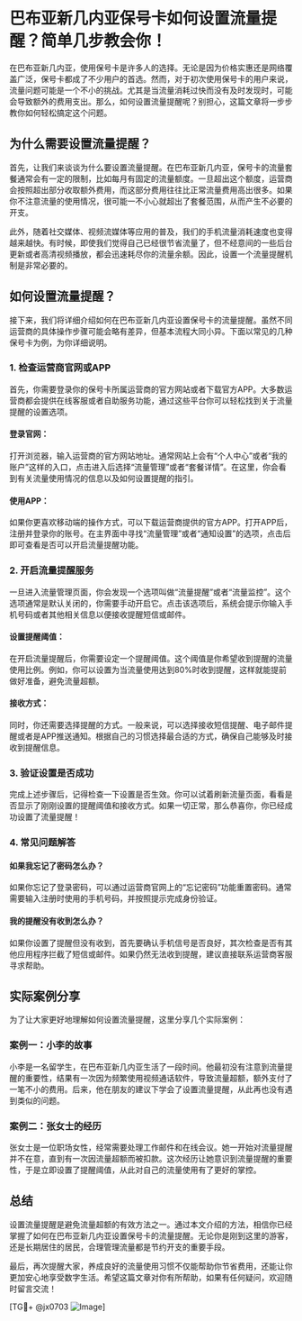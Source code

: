 # 巴布亚新几内亚保号卡如何设置流量提醒？简单几步教会你！

在巴布亚新几内亚，使用保号卡是许多人的选择。无论是因为价格实惠还是网络覆盖广泛，保号卡都成了不少用户的首选。然而，对于初次使用保号卡的用户来说，流量问题可能是一个不小的挑战。尤其是当流量消耗过快而没有及时发现时，可能会导致额外的费用支出。那么，如何设置流量提醒呢？别担心，这篇文章将一步步教你如何轻松搞定这个问题。

## 为什么需要设置流量提醒？

首先，让我们来谈谈为什么要设置流量提醒。在巴布亚新几内亚，保号卡的流量套餐通常会有一定的限制，比如每月有固定的流量额度。一旦超出这个额度，运营商会按照超出部分收取额外费用，而这部分费用往往比正常流量费用高出很多。如果你不注意流量的使用情况，很可能一不小心就超出了套餐范围，从而产生不必要的开支。

此外，随着社交媒体、视频流媒体等应用的普及，我们的手机流量消耗速度也变得越来越快。有时候，即使我们觉得自己已经很节省流量了，但不经意间的一些后台更新或者高清视频播放，都会迅速耗尽你的流量余额。因此，设置一个流量提醒机制是非常必要的。

## 如何设置流量提醒？

接下来，我们将详细介绍如何在巴布亚新几内亚设置保号卡的流量提醒。虽然不同运营商的具体操作步骤可能会略有差异，但基本流程大同小异。下面以常见的几种保号卡为例，为你详细说明。

### 1. 检查运营商官网或APP

首先，你需要登录你的保号卡所属运营商的官方网站或者下载官方APP。大多数运营商都会提供在线客服或者自助服务功能，通过这些平台你可以轻松找到关于流量提醒的设置选项。

#### 登录官网：
打开浏览器，输入运营商的官方网站地址。通常网站上会有“个人中心”或者“我的账户”这样的入口，点击进入后选择“流量管理”或者“套餐详情”。在这里，你会看到有关流量使用情况的信息以及如何设置提醒的指引。

#### 使用APP：
如果你更喜欢移动端的操作方式，可以下载运营商提供的官方APP。打开APP后，注册并登录你的账号。在主界面中寻找“流量管理”或者“通知设置”的选项，点击后即可查看是否可以开启流量提醒功能。

### 2. 开启流量提醒服务

一旦进入流量管理页面，你会发现一个选项叫做“流量提醒”或者“流量监控”。这个选项通常是默认关闭的，你需要手动开启它。点击该选项后，系统会提示你输入手机号码或者其他相关信息以便接收提醒短信或邮件。

#### 设置提醒阈值：
在开启流量提醒后，你需要设定一个提醒阈值。这个阈值是你希望收到提醒的流量使用比例。例如，你可以设置为当流量使用达到80%时收到提醒，这样就能提前做好准备，避免流量超额。

#### 接收方式：
同时，你还需要选择提醒的方式。一般来说，可以选择接收短信提醒、电子邮件提醒或者是APP推送通知。根据自己的习惯选择最合适的方式，确保自己能够及时接收到提醒信息。

### 3. 验证设置是否成功

完成上述步骤后，记得检查一下设置是否生效。你可以试着刷新流量页面，看看是否显示了刚刚设置的提醒阈值和接收方式。如果一切正常，那么恭喜你，你已经成功设置了流量提醒！

### 4. 常见问题解答

#### 如果我忘记了密码怎么办？
如果你忘记了登录密码，可以通过运营商官网上的“忘记密码”功能重置密码。通常需要输入注册时使用的手机号码，并按照提示完成身份验证。

#### 我的提醒没有收到怎么办？
如果你设置了提醒但没有收到，首先要确认手机信号是否良好，其次检查是否有其他应用程序拦截了短信或邮件。如果仍然无法收到提醒，建议直接联系运营商客服寻求帮助。

## 实际案例分享

为了让大家更好地理解如何设置流量提醒，这里分享几个实际案例：

### 案例一：小李的故事
小李是一名留学生，在巴布亚新几内亚生活了一段时间。他最初没有注意到流量提醒的重要性，结果有一次因为频繁使用视频通话软件，导致流量超额，额外支付了一笔不小的费用。后来，他在朋友的建议下学会了设置流量提醒，从此再也没有遇到类似的问题。

### 案例二：张女士的经历
张女士是一位职场女性，经常需要处理工作邮件和在线会议。她一开始对流量提醒并不在意，直到有一次因流量超额而被扣款。这次经历让她意识到流量提醒的重要性，于是立即设置了提醒阈值，从此对自己的流量使用有了更好的掌控。

## 总结

设置流量提醒是避免流量超额的有效方法之一。通过本文介绍的方法，相信你已经掌握了如何在巴布亚新几内亚设置保号卡的流量提醒。无论你是刚到这里的游客，还是长期居住的居民，合理管理流量都是节约开支的重要手段。

最后，再次提醒大家，养成良好的流量使用习惯不仅能帮助你节省费用，还能让你更加安心地享受数字生活。希望这篇文章对你有所帮助，如果有任何疑问，欢迎随时留言交流！

[TG💪+ @jx0703 ![Image](https://github.com/user-attachments/assets/dbca1d08-cadb-493c-b0ec-ad6f7a83f270)]